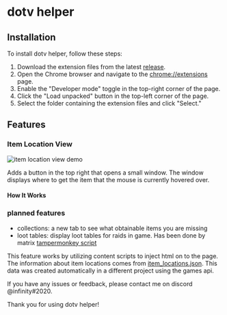 # dotv helper

## Installation

To install dotv helper, follow these steps:

1. Download the extension files from the latest [release](https://github.com/MattiasKDev/dotv-helper/releases).
2. Open the Chrome browser and navigate to the [chrome://extensions](chrome://extensions) page.
3. Enable the "Developer mode" toggle in the top-right corner of the page.
4. Click the "Load unpacked" button in the top-left corner of the page.
5. Select the folder containing the extension files and click "Select."

## Features

### Item Location View
![item location view demo](https://i.imgur.com/sXw588Z.gif)

Adds a button in the top right that opens a small window. The window displays where to get the item that the mouse is currently hovered over.

#### How It Works

### planned features
 - collections: a new tab to see what obtainable items you are missing
 - loot tables: display loot tables for raids in game. Has been done by matrix [tampermonkey script](https://greasyfork.org/en/scripts/450685-dragons-of-the-void-raid-loot-tiers)

This feature works by utilizing content scripts to inject html on to the page. The information about item locations comes from [item_locations.json](https://github.com/MattiasKDev/dotv-helper/blob/main/item_locations.json). This data was created automatically in a different project using the games api.



If you have any issues or feedback, please contact me on discord @infinity#2020.

Thank you for using dotv helper!
